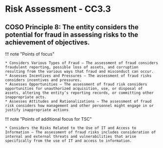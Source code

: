 #  Risk Assessment - CC3.3

## COSO Principle 8: The entity considers the potential for fraud in assessing risks to the achievement of objectives.


!!! note "Points of focus"

    * Considers Various Types of Fraud — The assessment of fraud considers fraudulent reporting, possible loss of assets, and corruption resulting from the various ways that fraud and misconduct can occur.
    * Assesses Incentives and Pressures — The assessment of fraud risks considers incentives and pressures.
    * Assesses Opportunities — The assessment of fraud risk considers opportunities for unauthorized acquisition, use, or disposal of assets, altering the entity’s reporting records, or committing other inappropriate acts.
    * Assesses Attitudes and Rationalizations — The assessment of fraud risk considers how management and other personnel might engage in or justify inappropriate actions


!!! note "Points of additional focus for TSC"

    * Considers the Risks Related to the Use of IT and Access to Information — The assessment of fraud risks includes consideration of internal and external threats and vulnerabilities that arise specifically from the use of IT and access to information.

